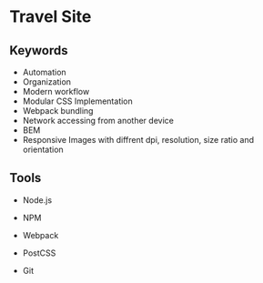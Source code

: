 # Travel Site


## Keywords

- Automation
- Organization
- Modern workflow
- Modular CSS Implementation
- Webpack bundling
- Network accessing from another device
- BEM
- Responsive Images with diffrent dpi, resolution, size ratio and orientation

## Tools

- Node.js
- NPM
- Webpack
- PostCSS

- Git